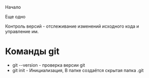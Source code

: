 Начало

Еще одно

Контроль версий - отслеживание изменений исходного кода и управление им.

# **Команды git**

* git --version   - проверка версии git  
* git init        - Инициализация, В папке создаётся скрытая папка .git